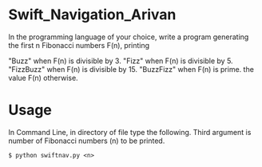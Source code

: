 # Swift_Navigation_Arivan

In the programming language of your choice, write a program generating the first n Fibonacci numbers F(n), printing

"Buzz" when F(n) is divisible by 3.
"Fizz" when F(n) is divisible by 5.
"FizzBuzz" when F(n) is divisible by 15.
"BuzzFizz" when F(n) is prime.
the value F(n) otherwise.

# Usage

In Command Line, in directory of file type the following. Third argument is number of Fibonacci numbers (n) to be printed.

```
$ python swiftnav.py <n>
```
